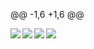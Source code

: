 @@ -1,6 +1,6 @@

<img align="left" src="https://github-readme-stats.vercel.app/api?username=useragents&count_private=true&line_height=21&show_icons=true&hide_border=true&theme=dracula"/>
<img align="left" src="https://github-readme-stats.vercel.app/api/top-langs/?username=useragents&layout=compact&card_width=445&hide_border=true&theme=dracula"/>
<img align="left" src="https://github-readme-stats.vercel.app/api?username=useragents&count_private=true&line_height=21&show_icons=true&hide_border=true&theme=midnight-purple"/>
<img align="left" src="https://github-readme-stats.vercel.app/api/top-langs/?username=useragents&layout=compact&card_width=445&hide_border=true&theme=midnight-purple"/>
